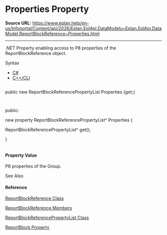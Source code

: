 # Properties Property

**Source URL:** https://www.eplan.help/en-us/Infoportal/Content/api/2026/Eplan.EplApi.DataModelu~Eplan.EplApi.DataModel.ReportBlockReference~Properties.html

---

.NET Property enabling access to P8 properties of the ReportBlockReference object.

Syntax

- [C#](#i-syntax-CS)
- [C++/CLI](#i-syntax-CPP2005)

```
```
public new ReportBlockReferencePropertyList Properties {get;}
```
```

```
```
public:
new property ReportBlockReferencePropertyList^ Properties {
   ReportBlockReferencePropertyList^ get();
}
```
```

#### Property Value

P8 properties of the Group.



See Also

#### Reference

[ReportBlockReference Class](Eplan.EplApi.DataModelu~Eplan.EplApi.DataModel.ReportBlockReference.html)
  
[ReportBlockReference Members](Eplan.EplApi.DataModelu~Eplan.EplApi.DataModel.ReportBlockReference_members.html)
  
[ReportBlockReferencePropertyList Class](Eplan.EplApi.DataModelu~Eplan.EplApi.DataModel.ReportBlockReferencePropertyList.html)
  
[ReportBlock Property](Eplan.EplApi.DataModelu~Eplan.EplApi.DataModel.ReportBlockReference~ReportBlock.html)